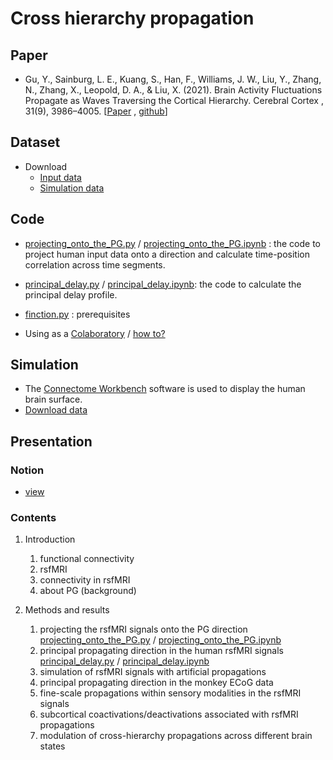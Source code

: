# Cross hierarchy propagation

## Paper 
- Gu, Y., Sainburg, L. E., Kuang, S., Han, F., Williams, J. W., Liu, Y., Zhang, N., Zhang, X., Leopold, D. A., & Liu, X. (2021). Brain Activity Fluctuations Propagate as Waves Traversing the Cortical Hierarchy. Cerebral Cortex , 31(9), 3986–4005. [[Paper](https://academic.oup.com/cercor/article-abstract/31/9/3986/6210040) , [github](https://github.com/YamengGu/the-cross-hierarchy-propagation)]

 
## Dataset
- Download
    - [Input data](https://drive.google.com/drive/folders/1KP_41R_qzuClfyd7r5CBQ6ULgfl-vfXd?usp=sharing)
    - [Simulation data](https://github.com/YamengGu/the-cross-hierarchy-propagation/tree/master/Data)


## Code 
- [projecting_onto_the_PG.py](https://github.com/wnsgus-SKKU/fMRI_project_hierarchy-propagation/blob/master/src/projecting_onto_the_PG.py) / [projecting_onto_the_PG.ipynb](https://github.com/wnsgus-SKKU/fMRI_project_hierarchy-propagation/blob/master/src/projecting_onto_the_PG.ipynb) : the code to project human input data onto a direction and calculate time-position correlation across time segments.

- [principal_delay.py](https://github.com/wnsgus-SKKU/fMRI_project_hierarchy-propagation/blob/master/src/principal_delay.py) / [principal_delay.ipynb](https://github.com/wnsgus-SKKU/fMRI_project_hierarchy-propagation/blob/master/src/principal_delay.ipynb): the code to calculate the principal delay profile.

- [finction.py](https://github.com/wnsgus-SKKU/fMRI_project_hierarchy-propagation/blob/master/src/function.py) : prerequisites

- Using as a [Colaboratory](https://colab.research.google.com/notebooks/welcome.ipynb?hl=ko-kr) / [how to?](https://ndb796.tistory.com/562)
## Simulation
- The [Connectome Workbench](http://www.humanconnectome.org/software/connectome-workbench) software is used to display the human brain surface.
- [Download data](https://github.com/YamengGu/the-cross-hierarchy-propagation/tree/master/Data)

## Presentation
### Notion
- [view](https://rectangular-flag-d72.notion.site/Cross-Hierarchy-Propagation-cb868980d647468b82195f2b58527103) 

### Contents

1. Introduction
    1. functional connectivity
    2. rsfMRI
    3. connectivity in rsfMRI
    4. about PG (background)  
      
2. Methods and results
    1. projecting the rsfMRI signals onto the PG direction [projecting_onto_the_PG.py](https://github.com/wnsgus-SKKU/fMRI_project_hierarchy-propagation/blob/master/src/projecting_onto_the_PG.py) / [projecting_onto_the_PG.ipynb](https://github.com/wnsgus-SKKU/fMRI_project_hierarchy-propagation/blob/master/src/projecting_onto_the_PG.ipynb)
    2. principal propagating direction in the human rsfMRI signals [principal_delay.py](https://github.com/wnsgus-SKKU/fMRI_project_hierarchy-propagation/blob/master/src/principal_delay.py) / [principal_delay.ipynb](https://github.com/wnsgus-SKKU/fMRI_project_hierarchy-propagation/blob/master/src/principal_delay.ipynb)
    3. simulation of rsfMRI signals with artificial propagations
    4. principal propagating direction in the monkey ECoG data
    5. fine-scale propagations within sensory modalities in the rsfMRI signals
    6. subcortical coactivations/deactivations associated with rsfMRI propagations
    7. modulation of cross-hierarchy propagations across different brain states

